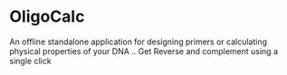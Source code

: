# OligoCalc
An offline standalone application for designing primers or calculating physical properties of your DNA .. Get Reverse and complement using a single click 
